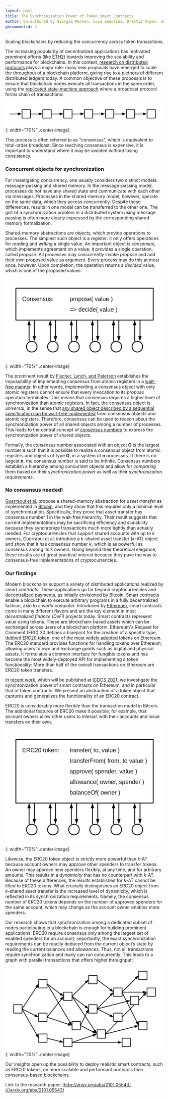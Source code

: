 ```yaml
---
layout: post
title: The Synchronization Power of Token Smart Contracts
author: Co-authored by Giorgia Marson, Luca Zanolini, Orestis Alpos, and Christian Cachin
ghcommentid: 4
---
```


Scaling blockchains by reducing the concurrency across token transactions.

The increasing popularity of decentralized applications has motivated prominent efforts (like [ETH2](//ethereum.org/en/eth2/)) towards improving the scalability and performance for blockchains. In this context, [research on distributed protocols](//www.distributedprogramming.net) plays a major role: many new proposals have emerged to scale the throughput of a blockchain platform, giving rise to a plethora of different distributed ledgers today. A common objective of these proposals is to ensure that blockchain nodes execute all transactions in the same order, using the [replicated state-machine approach](//www.cs.cornell.edu/fbs/publications/smsurvey.pdf) where a broadcast protocol forms chain of transactions:

![Totally ordered transactions form a chain](/images/synchronization-linear.png){: width="70%" .center-image}

This process is often referred to as "consensus", which is equivalent to total-order broadcast. Since reaching consensus is expensive, it is important to understand where it may be avoided without losing consistency.


### Concurrent objects for synchronization

For investigating concurrency, one usually considers two distinct models: message-passing and shared memory. In the message-passing model, processes do not have any shared state and communicate with each other via messages. Processes in the shared-memory model, however, operate on the same data, which they access concurrently. Despite these differences, results in one model can be transferred to the other one. The gist of a synchronization problem in a distributed system using message passing is often more clearly expressed by the corresponding shared-memory formalization.

Shared-memory abstractions are _objects_, which provide operations to processes. The simplest such object is a _register_. It only offers operations for _reading_ and _writing_ a single value. An important object is _consensus_, which implements agreement on a value; it provides a single operation, called _propose_. All processes may concurrently invoke _propose_ and add their own proposed value as argument. Every process may do this at most once, however. Upon completion, the operation returns a _decided_ value, which is one of the proposed values.

![Concurrent consensus](/images/synchronization-consensus.png){: width="70%" .center-image}

The prominent result by [Fischer, Lynch, and Paterson](//groups.csail.mit.edu/tds/papers/Lynch/jacm85.pdf) establishes the impossibility of implementing consensus from atomic registers in a [wait-free manner](//cs.brown.edu/people/mph/Herlihy91/p124-herlihy.pdf). In other words, implementing a consensus object with only atomic registers cannot ensure that every invocation to its _propose_ operation terminates. This means that consensus requires a higher level of synchronization than atomic registers. In fact, the consensus object is _universal_, in the sense that [any shared object described by a sequential specification can be wait-free implemented](//doi.org/10.1016/C2011-0-06993-4) from consensus objects and atomic registers. Therefore, consensus can be used to reason about the synchronization power of all shared objects among a number of processes. This leads to the central concept of [consensus numbers](//cs.brown.edu/people/mph/Herlihy91/p124-herlihy.pdf) to express the synchronization power of shared objects.

Formally, the _consensus number_ associated with an object **O** is the largest number **n** such that it is possible to realize a consensus object from atomic registers and objects of type **O**, in a system of **n** processes. If there is no largest **n**, the consensus number is said to be infinite. Consensus numbers establish a hierarchy among concurrent objects and allow for _comparing_ them based on their _synchronization power_ as well as their _synchronization requirements_.


### No consensus needed!

[Guerraoui et al.](//dl.acm.org/doi/10.1145/3293611.3331589) propose a shared-memory abstraction for _asset transfer_ as implemented in [Bitcoin](//bitcoin.org/bitcoin.pdf), and they show that this requires only a minimal level of synchronization. Specifically, they prove that asset transfer has consensus number 1 in the wait-free hierarchy. Their result suggests that current implementations may be sacrificing efficiency and scalability because they synchronize transactions much more tightly than actually needed. For cryptocurrencies that support shared accounts with up to _k_ owners, Guerraoui et al. introduce a _k_-shared asset transfer (_k_-AT) object and show that it has consensus number _k_, which is as powerful as consensus among its _k_ owners. Going beyond their theoretical elegance, these results are of great practical interest because they pave the way to consensus-free implementations of cryptocurrencies.


### Our findings

Modern blockchains support a variety of distributed applications realized by _smart contracts_. These applications go far beyond cryptocurrencies and decentralized payments, as initially envisioned by Bitcoin. Smart contracts enable a blockchain to execute arbitrary programs in a fully decentralized fashion, akin to a _world computer._ Introduced by [Ethereum](//ethereum.org/), smart contracts come in many different flavors and are the key element in most _decentralized finance (DeFi)_ projects today. Smart contracts represent value using tokens. These are blockchain-based assets which can be exchanged across users of a blockchain platform. Ethereum's Request for Comment (ERC) 20 defines a blueprint for the creation of a specific type, dubbed [ERC20 token](//eips.ethereum.org/EIPS/eip-20), one of the [most widely adopted](//etherscan.io/tokens) tokens on Ethereum. The ERC20 standard provides functions for handling tokens over Ethereum, allowing users to own and exchange goods such as digital and physical assets. It formulates a common interface for fungible tokens and has become the most widely-deployed API for implementing a token functionality: More than half of the overall transactions on Ethereum are ERC20 token transfers. 

In [recent work](//arxiv.org/abs/2101.05543), which will be published at [ICDCS 2021](//icdcs2021.us), we investigate the synchronization power of smart contracts on Ethereum, and in particular that of token contracts. We present an abstraction of a token object that captures and generalizes the functionality of an ERC20 contract.

ERC20 is considerably more flexible than the transaction model in Bitcoin. The additional features of ERC20 make it possible, for example, that account owners allow other users to interact with their accounts and issue transfers on their own.

![Concurrent ERC20 token object](/images/synchronization-erc20.png){: width="70%" .center-image}

Likewise, the ERC20 token object is strictly more powerful than _k_-AT because account owners may approve other spenders to transfer tokens. An owner may approve new spenders flexibly, at any time, and for arbitrary amounts. This results in a _dynamicity_ that has no counterpart with _k_-AT. Because of these differences, the results established for _k_-AT cannot be lifted to ERC20 tokens. What crucially distinguishes an ERC20 object from _k_-shared asset transfer is the increased level of dynamicity, which is reflected in its synchronization requirements. Namely, the consensus number of ERC20 tokens depends on the number of approved spenders for the same account, which may change as the account owner enables more spenders.

Our research shows that synchronization among a dedicated subset of nodes participating in a blockchain is enough for building prominent applications. ERC20 require consensus only among the largest set of enabled spenders for an account; importantly, the exact synchronization requirements can be readily deduced from the current object’s state by reading the current balances and allowances. Thus, not all transactions require synchronization and many can run concurrently. This leads to a graph with parallel transactions that offers higher throughput: 

![Dynamically ordered and concurrent transactions of an ERC20 token object](/images/synchronization-dag.png){: width="70%" .center-image}

Our insights open up the possibility to deploy realistic smart contracts, such as ERC20 tokens, on more scalable and performant protocols than consensus-based blockchains. 

Link to the research paper: [http://arxiv.org/abs/2101.05543](//arxiv.org/abs/2101.05543)
